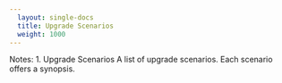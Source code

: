 ```yaml
---
  layout: single-docs
  title: Upgrade Scenarios
  weight: 1000
---
```


Notes:	1.	Upgrade Scenarios
A list of upgrade scenarios. Each scenario offers a synopsis.
